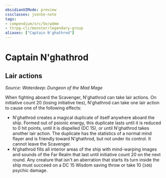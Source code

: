 ```yaml
---
obsidianUIMode: preview
cssclasses: json5e-note
tags:
- compendium/src/5e/wdmm
- ttrpg-cli/monster/legendary-group
aliases: ["Captain N'ghathrod"]
---
```

# Captain N'ghathrod

## Lair actions
_Source: Waterdeep: Dungeon of the Mad Mage_

When fighting aboard the Scavenger, N'ghathrod can take lair actions. On initiative count 20 (losing initiative ties), N'ghathrod can take one lair action to cause one of the following effects:

- N'ghathrod creates a magical duplicate of itself anywhere aboard the ship. Formed out of psionic energy, this duplicate lasts until it is reduced to 0 hit points, until it is dispelled (DC 15), or until N'ghathrod takes another lair action. The duplicate has the statistics of a normal mind flayer and is friendly toward N'ghathrod, but not under its control. It cannot leave the Scavenger.  
- N'ghathrod fills all interior areas of the ship with mind-warping images and sounds of the Far Realm that last until initiative count 20 on the next round. Any creature that isn't an aberration that starts its turn inside the ship must succeed on a DC 15 Wisdom saving throw or take 10 (`3d6`) psychic damage.